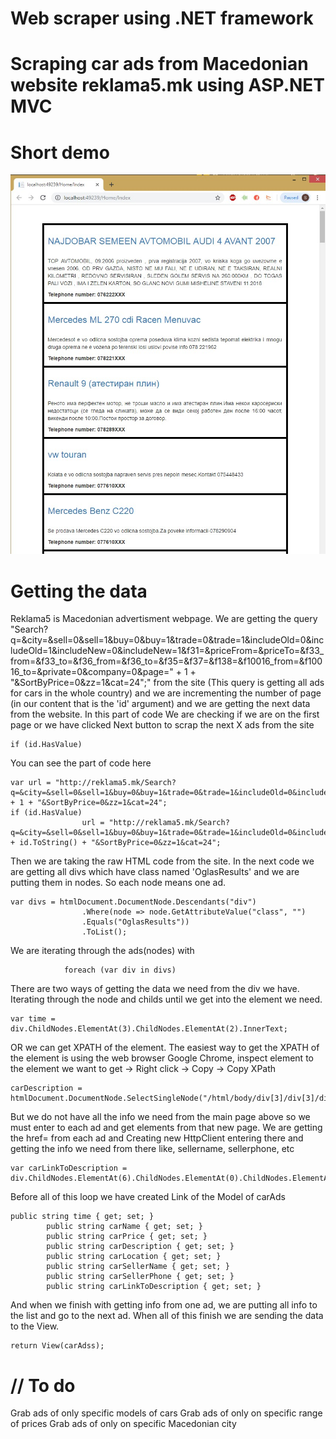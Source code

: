 # Web scraper using .NET framework

# Scraping car ads from Macedonian website reklama5.mk using ASP.NET MVC

# Short demo
![](Screenshot_1.jpg)

# Getting the data
Reklama5 is Macedonian advertisment webpage. We are getting the query "Search?q=&city=&sell=0&sell=1&buy=0&buy=1&trade=0&trade=1&includeOld=0&includeOld=1&includeNew=0&includeNew=1&f31=&priceFrom=&priceTo=&f33_from=&f33_to=&f36_from=&f36_to=&f35=&f37=&f138=&f10016_from=&f10016_to=&private=0&company=0&page=" + 1 + "&SortByPrice=0&zz=1&cat=24";" from the site (This query is getting all ads for cars in the whole country) and we are incrementing the number of page (in our content that is the 'id' argument) and we are getting the next data from the website. 
In this part of code We are checking if we are on the first page or we have clicked Next button to scrap the next X ads from the site
```
if (id.HasValue)
```
You can see the part of code here
```
var url = "http://reklama5.mk/Search?q=&city=&sell=0&sell=1&buy=0&buy=1&trade=0&trade=1&includeOld=0&includeOld=1&includeNew=0&includeNew=1&f31=&priceFrom=&priceTo=&f33_from=&f33_to=&f36_from=&f36_to=&f35=&f37=&f138=&f10016_from=&f10016_to=&private=0&company=0&page=" + 1 + "&SortByPrice=0&zz=1&cat=24";
if (id.HasValue)
                url = "http://reklama5.mk/Search?q=&city=&sell=0&sell=1&buy=0&buy=1&trade=0&trade=1&includeOld=0&includeOld=1&includeNew=0&includeNew=1&f31=&priceFrom=&priceTo=&f33_from=&f33_to=&f36_from=&f36_to=&f35=&f37=&f138=&f10016_from=&f10016_to=&private=0&company=0&page=" + id.ToString() + "&SortByPrice=0&zz=1&cat=24";
```

Then we are taking the raw HTML code from the site. In the next code we are getting all divs which have class named 'OglasResults' and we are putting them in nodes. So each node means one ad.
```
var divs = htmlDocument.DocumentNode.Descendants("div")
                .Where(node => node.GetAttributeValue("class", "")
                .Equals("OglasResults"))
                .ToList();
```
We are iterating through the ads(nodes) with
```
            foreach (var div in divs)
```
There are two ways of getting the data we need from the div we have. Iterating through the node and childs until we get into the element we need.
```
var time = div.ChildNodes.ElementAt(3).ChildNodes.ElementAt(2).InnerText;
```
OR we can get XPATH of the element. The easiest way to get the XPATH of the element is using the web browser Google Chrome, inspect element to the element we want to get -> Right click -> Copy -> Copy XPath
```
carDescription = htmlDocument.DocumentNode.SelectSingleNode("/html/body/div[3]/div[3]/div[1]/div[9]/div[1]/div[7]/div[1]/div[7]/p[3]").InnerText;
```
But we do not have all the info we need from the main page above so we must enter to each ad and get elements from that new page. We are getting the href= from each ad and Creating new HttpClient entering there and getting the info we need from there like, sellername, sellerphone, etc

```
var carLinkToDescription = div.ChildNodes.ElementAt(6).ChildNodes.ElementAt(0).ChildNodes.ElementAt(0).Attributes.ElementAt(0).DeEntitizeValue;
```
Before all of this loop we have created Link of the Model of carAds
```
public string time { get; set; }
        public string carName { get; set; }
        public string carPrice { get; set; }
        public string carDescription { get; set; }
        public string carLocation { get; set; }
        public string carSellerName { get; set; }
        public string carSellerPhone { get; set; }
        public string carLinkToDescription { get; set; }
```
And when we finish with getting info from one ad, we are putting all info to the list and go to the next ad. When all of this finish we are sending the data to the View.

```
return View(carAdss);
```

# // To do
Grab ads of only specific models of cars
Grab ads of only on specific range of prices
Grab ads of only on specific Macedonian city
